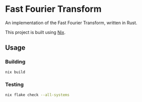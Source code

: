 # Fast Fourier Transform

An implementation of the Fast Fourier Transform, written in Rust.

This project is built using [Nix](https://nixos.org).

## Usage

### Building

```sh
nix build
```

### Testing

```sh
nix flake check --all-systems
```
